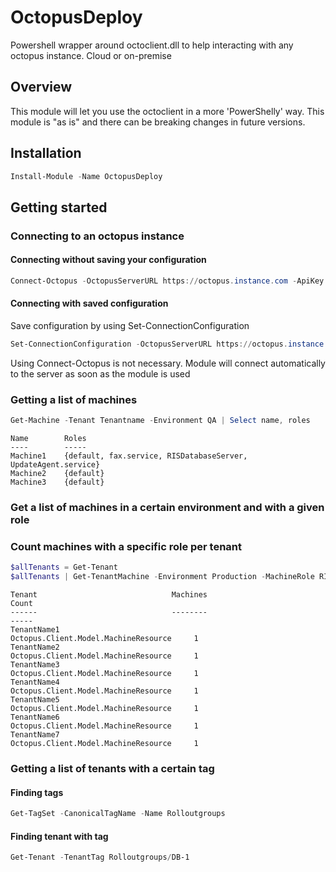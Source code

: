 # OctopusDeploy

Powershell wrapper around octoclient.dll to help  interacting with any octopus instance. Cloud or on-premise

## Overview

This module will let you use the octoclient in a more 'PowerShelly' way. This module is "as is" and there can be breaking changes in future versions.

## Installation

```powershell
Install-Module -Name OctopusDeploy
```

## Getting started

### Connecting to an octopus instance

#### Connecting without saving your configuration

```powershell
Connect-Octopus -OctopusServerURL https://octopus.instance.com -ApiKey $env:OctoApiKey
```

#### Connecting with saved configuration

Save configuration by using Set-ConnectionConfiguration

```powershell
Set-ConnectionConfiguration -OctopusServerURL https://octopus.instance.com -ApiKey ("API-XXXXXXXXXXXXXX" | ConvertTo-SecureString -AsPlainText -Force)
```

Using Connect-Octopus is not necessary. Module will connect automatically to the server as soon as the module is used

### Getting a list of machines

```powershell
Get-Machine -Tenant Tenantname -Environment QA | Select name, roles
```
```
Name        Roles
----        -----
Machine1    {default, fax.service, RISDatabaseServer, UpdateAgent.service}
Machine2    {default}
Machine3    {default}

```
### Get a list of machines in a certain environment and with a given role



### Count machines with a specific role per tenant

```powershell
$allTenants = Get-Tenant
$allTenants | Get-TenantMachine -Environment Production -MachineRole RISDatabaseServer | Sort-Object count -Descending
```
```
Tenant                              Machines                             Count
------                              --------                             -----
TenantName1                         Octopus.Client.Model.MachineResource     1
TenantName2                         Octopus.Client.Model.MachineResource     1
TenantName3                         Octopus.Client.Model.MachineResource     1
TenantName4                         Octopus.Client.Model.MachineResource     1
TenantName5                         Octopus.Client.Model.MachineResource     1
TenantName6                         Octopus.Client.Model.MachineResource     1
TenantName7                         Octopus.Client.Model.MachineResource     1
```

### Getting a list of tenants with a certain tag

#### Finding tags

```powershell
Get-TagSet -CanonicalTagName -Name Rolloutgroups
```

#### Finding tenant with tag

```powershell
Get-Tenant -TenantTag Rolloutgroups/DB-1
```

